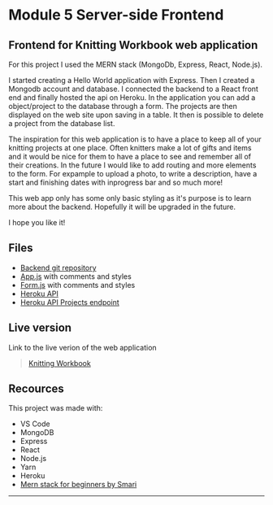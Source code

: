 # Module 5 Server-side Frontend
## Frontend for Knitting Workbook web application

For this project I used the MERN stack (MongoDb, Express, React, Node.js). 

I started creating a Hello World application with Express. Then I created a Mongodb account and database. I connected the backend to a React front end and finally hosted the api on Heroku.
In the application you can add a object/project to the database through a form. The projects are then displayed on the web site upon saving in a table. It then is possible to delete a project from the database list.

The inspiration for this web application is to have a place to keep all of your knitting projects at one place. Often knitters make a lot of gifts and items and it would be nice for them to have a place to see and remember all of their creations. In the future I would like to add routing and more elements to the form. For expample to upload a photo, to write a description, have a start and finishing dates with inprogress bar and so much more!

This web app only has some only basic styling as it's purpose is to learn more about the backend. Hopefully it will be upgraded in the future.

I hope you like it!

## Files
+ [Backend git repository](https://github.com/iriselva/server-side-backend/tree/main)
+ [App.js](src/App.js) with comments and styles
+ [Form.js](src/Form.js) with comments and styles
+ [Heroku API](https://server-side-knitting.herokuapp.com/)
+ [Heroku API Projects endpoint](https://server-side-knitting.herokuapp.com/projects)

## Live version
Link to the live verion of the web application
>  [Knitting Workbook](www.knitting-workbook.surge.sh)

## Recources
This project was made with:
+ VS Code
+ MongoDB
+ Express
+ React
+ Node.js
+ Yarn
+ Heroku
+ [Mern stack for beginners by Smari](https://ellertsmarik.medium.com/the-mern-stack-for-beginners-e607eb8b7100)

---
